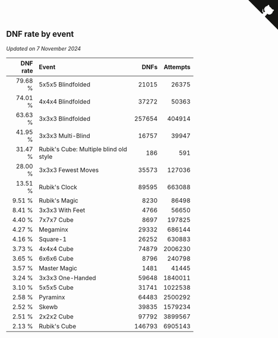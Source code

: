 ## DNF rate by event

*Updated on  7 November 2024*

| DNF rate | Event | DNFs | Attempts |
| ---: | :--- | ---: | ---: |
| 79.68 % | 5x5x5 Blindfolded | 21015 | 26375 |
| 74.01 % | 4x4x4 Blindfolded | 37272 | 50363 |
| 63.63 % | 3x3x3 Blindfolded | 257654 | 404914 |
| 41.95 % | 3x3x3 Multi-Blind | 16757 | 39947 |
| 31.47 % | Rubik's Cube: Multiple blind old style | 186 | 591 |
| 28.00 % | 3x3x3 Fewest Moves | 35573 | 127036 |
| 13.51 % | Rubik's Clock | 89595 | 663088 |
| 9.51 % | Rubik's Magic | 8230 | 86498 |
| 8.41 % | 3x3x3 With Feet | 4766 | 56650 |
| 4.40 % | 7x7x7 Cube | 8697 | 197825 |
| 4.27 % | Megaminx | 29332 | 686144 |
| 4.16 % | Square-1 | 26252 | 630883 |
| 3.73 % | 4x4x4 Cube | 74879 | 2006230 |
| 3.65 % | 6x6x6 Cube | 8796 | 240798 |
| 3.57 % | Master Magic | 1481 | 41445 |
| 3.24 % | 3x3x3 One-Handed | 59648 | 1840011 |
| 3.10 % | 5x5x5 Cube | 31741 | 1022538 |
| 2.58 % | Pyraminx | 64483 | 2500292 |
| 2.52 % | Skewb | 39835 | 1579234 |
| 2.51 % | 2x2x2 Cube | 97792 | 3899567 |
| 2.13 % | Rubik's Cube | 146793 | 6905143 |


<a href="https://github.com/jonatanklosko/wca_statistics" class="github-corner" aria-label="View source on Github"><svg width="80" height="80" viewBox="0 0 250 250" style="fill:#151513; color:#fff; position: absolute; top: 0; border: 0; right: 0;" aria-hidden="true"><path d="M0,0 L115,115 L130,115 L142,142 L250,250 L250,0 Z"></path><path d="M128.3,109.0 C113.8,99.7 119.0,89.6 119.0,89.6 C122.0,82.7 120.5,78.6 120.5,78.6 C119.2,72.0 123.4,76.3 123.4,76.3 C127.3,80.9 125.5,87.3 125.5,87.3 C122.9,97.6 130.6,101.9 134.4,103.2" fill="currentColor" style="transform-origin: 130px 106px;" class="octo-arm"></path><path d="M115.0,115.0 C114.9,115.1 118.7,116.5 119.8,115.4 L133.7,101.6 C136.9,99.2 139.9,98.4 142.2,98.6 C133.8,88.0 127.5,74.4 143.8,58.0 C148.5,53.4 154.0,51.2 159.7,51.0 C160.3,49.4 163.2,43.6 171.4,40.1 C171.4,40.1 176.1,42.5 178.8,56.2 C183.1,58.6 187.2,61.8 190.9,65.4 C194.5,69.0 197.7,73.2 200.1,77.6 C213.8,80.2 216.3,84.9 216.3,84.9 C212.7,93.1 206.9,96.0 205.4,96.6 C205.1,102.4 203.0,107.8 198.3,112.5 C181.9,128.9 168.3,122.5 157.7,114.1 C157.9,116.9 156.7,120.9 152.7,124.9 L141.0,136.5 C139.8,137.7 141.6,141.9 141.8,141.8 Z" fill="currentColor" class="octo-body"></path></svg></a><style>.github-corner:hover .octo-arm{animation:octocat-wave 560ms ease-in-out}@keyframes octocat-wave{0%,100%{transform:rotate(0)}20%,60%{transform:rotate(-25deg)}40%,80%{transform:rotate(10deg)}}@media (max-width:500px){.github-corner:hover .octo-arm{animation:none}.github-corner .octo-arm{animation:octocat-wave 560ms ease-in-out}}</style>
